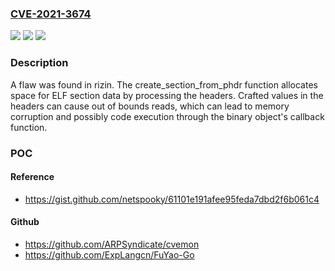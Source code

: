 ### [CVE-2021-3674](https://cve.mitre.org/cgi-bin/cvename.cgi?name=CVE-2021-3674)
![](https://img.shields.io/static/v1?label=Product&message=rizin&color=blue)
![](https://img.shields.io/static/v1?label=Version&message=n%2Fa&color=blue)
![](https://img.shields.io/static/v1?label=Vulnerability&message=CWE-119&color=brighgreen)

### Description

A flaw was found in rizin. The create_section_from_phdr function allocates space for ELF section data by processing the headers. Crafted values in the headers can cause out of bounds reads, which can lead to memory corruption and possibly code execution through the binary object's callback function.

### POC

#### Reference
- https://gist.github.com/netspooky/61101e191afee95feda7dbd2f6b061c4

#### Github
- https://github.com/ARPSyndicate/cvemon
- https://github.com/ExpLangcn/FuYao-Go

